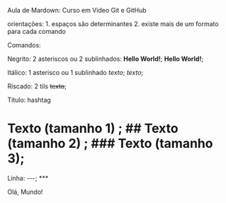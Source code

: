 Aula de Mardown: Curso em Vídeo Git e GitHub

  orientações: 
    1. espaços são determinantes
    2. existe mais de um formato para cada comando
    
Comandos:

Negrito: 2 asteriscos ou 2 sublinhados: 
**Hello World!**; __Hello World!__; 

Itálico: 1 asterisco ou 1 sublinhado
*texto*; _texto_;

Riscado: 2 tils
~~texto~~;

Título: hashtag
# Texto (tamanho 1) ; ## Texto (tamanho 2) ; ### Texto (tamanho 3);

Linha: ---; ***

Olá, Mundo!
